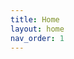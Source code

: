 ```yaml
---
title: Home
layout: home
nav_order: 1
---
```


<!DOCTYPE html>
<html lang="en">
<head>
    <meta charset="UTF-8">
    <meta name="viewport" content="width=device-width, initial-scale=1.0">
    <link rel="stylesheet" href="style.css">
    <title>Pure CSS Image Slider</title>
    <style>
        *{
            padding: 0;
            margin: 0;
        }

        main{
            background: linear-gradient(-45deg, #fc5c7d, #6a82fb);
            height: 100vh;
        }

        .heading{
            color: white;
            text-align: center;
            font-family: system-ui;
            padding-top: 50px;
        }

        .cardContainer{
            display: flex;
            gap: 8px;
            align-items: center;
            justify-content: center;
            margin-top: 100px;
        }

        .card{
            position: relative;
            left: 0px;
            width: 150px;
            cursor: pointer;
            transition: all 0.2s ease-in-out;
        }

        .card img {
            width: 100%;
            border-radius: 10px;
            box-shadow: -7px -1px 11px 8px rgba(00,00,00,0.2);
        }

        .card:not(:first-child){
            margin-left: -50px;
        }

        .card:hover{
            transform: translateY(-20px);
        }

        .card:hover ~ .card{
            left: 50px;
        }
    </style>
</head>
<body>
    <main>
        <div class="heading">
            <h1 class="title">Pure CSS Image Slider</h1>
        </div>

        <div class="cardContainer">
            <div class="card">
                <img src="1.jpg" alt="">
            </div>
            <div class="card">
                <img src="2.jpg" alt="">
            </div>
            <div class="card">
                <img src="3.jpg" alt="">
            </div>
            <div class="card">
                <img src="4.jpg" alt="">
            </div>
        </div>
    </main>
</body>
</html>
